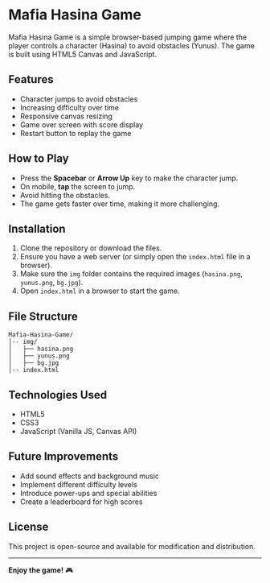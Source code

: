 # Mafia Hasina Game

Mafia Hasina Game is a simple browser-based jumping game where the player controls a character (Hasina) to avoid obstacles (Yunus). The game is built using HTML5 Canvas and JavaScript.

## Features
- Character jumps to avoid obstacles
- Increasing difficulty over time
- Responsive canvas resizing
- Game over screen with score display
- Restart button to replay the game

## How to Play
- Press the **Spacebar** or **Arrow Up** key to make the character jump.
- On mobile, **tap** the screen to jump.
- Avoid hitting the obstacles.
- The game gets faster over time, making it more challenging.

## Installation
1. Clone the repository or download the files.
2. Ensure you have a web server (or simply open the `index.html` file in a browser).
3. Make sure the `img` folder contains the required images (`hasina.png`, `yunus.png`, `bg.jpg`).
4. Open `index.html` in a browser to start the game.

## File Structure
```
Mafia-Hasina-Game/
│-- img/
│   ├── hasina.png
│   ├── yunus.png
│   ├── bg.jpg
│-- index.html
```

## Technologies Used
- HTML5
- CSS3
- JavaScript (Vanilla JS, Canvas API)

## Future Improvements
- Add sound effects and background music
- Implement different difficulty levels
- Introduce power-ups and special abilities
- Create a leaderboard for high scores

## License
This project is open-source and available for modification and distribution.

---
**Enjoy the game!** 🎮

